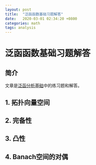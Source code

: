 ```yaml
---
layout: post
title:  "泛函函数基础习题解答"
date:   2020-03-01 02:34:20 +0800
categories: math
tags: analysis
---
```


# 泛函函数基础习题解答

## 简介

文章是<a href="functional-analysis">泛函分析基础</a>中的练习题和解答。

## 1. 拓扑向量空间

## 2. 完备性

## 3. 凸性

## 4. Banach空间的对偶